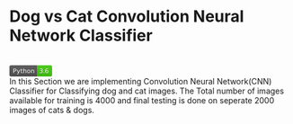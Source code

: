 # Dog vs Cat Convolution Neural Network Classifier

<br>
<svg xmlns="http://www.w3.org/2000/svg" xmlns:xlink="http://www.w3.org/1999/xlink" width="76" height="20" role="img" aria-label="Python: 3.6"><title>Python: 3.6</title><linearGradient id="s" x2="0" y2="100%"><stop offset="0" stop-color="#bbb" stop-opacity=".1"/><stop offset="1" stop-opacity=".1"/></linearGradient><clipPath id="r"><rect width="76" height="20" rx="3" fill="#fff"/></clipPath><g clip-path="url(#r)"><rect width="49" height="20" fill="#555"/><rect x="49" width="27" height="20" fill="#4c1"/><rect width="76" height="20" fill="url(#s)"/></g><g fill="#fff" text-anchor="middle" font-family="Verdana,Geneva,DejaVu Sans,sans-serif" text-rendering="geometricPrecision" font-size="110"><text aria-hidden="true" x="255" y="150" fill="#010101" fill-opacity=".3" transform="scale(.1)" textLength="390">Python</text><text x="255" y="140" transform="scale(.1)" fill="#fff" textLength="390">Python</text><text aria-hidden="true" x="615" y="150" fill="#010101" fill-opacity=".3" transform="scale(.1)" textLength="170">3.6</text><text x="615" y="140" transform="scale(.1)" fill="#fff" textLength="170">3.6</text></g></svg>
<br>
In this Section we are implementing Convolution Neural Network(CNN) Classifier for Classifying dog and cat images. The Total number of images available for training is 4000 and final testing is done on seperate 2000 images of cats & dogs.
 
